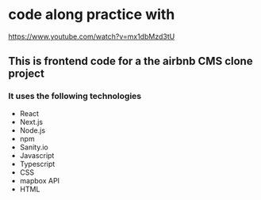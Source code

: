 # code along practice with

https://www.youtube.com/watch?v=mx1dbMzd3tU

## This is frontend code for a the airbnb CMS clone project

### It uses the following technologies

- React
- Next.js
- Node.js
- npm
- Sanity.io
- Javascript
- Typescript
- CSS
- mapbox API
- HTML
